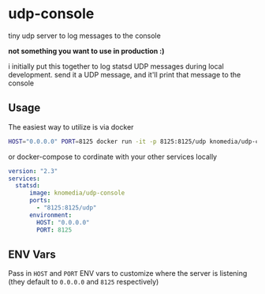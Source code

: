 # udp-console

tiny udp server to log messages to the console

**not something you want to use in production :)**

i initially put this together to log statsd UDP messages during local
development. send it a UDP message, and it'll print that message to the console

## Usage

The easiest way to utilize is via docker

```sh
HOST="0.0.0.0" PORT=8125 docker run -it -p 8125:8125/udp knomedia/udp-console
```

or docker-compose to cordinate with your other services locally


```yaml
version: "2.3"
services:
  statsd:
      image: knomedia/udp-console
      ports:
        - "8125:8125/udp"
      environment:
        HOST: "0.0.0.0"
        PORT: 8125
```

## ENV Vars

Pass in `HOST` and `PORT` ENV vars to customize where the server is listening
(they default to `0.0.0.0` and `8125` respectively)
